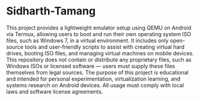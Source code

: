 # Sidharth-Tamang
This project provides a lightweight emulator setup using QEMU on Android via Termux, allowing users to boot and run their own operating system ISO files, such as Windows 7, in a virtual environment. It includes only open-source tools and user-friendly scripts to assist with creating virtual hard drives, booting ISO files, and managing virtual machines on mobile devices. This repository does not contain or distribute any proprietary files, such as Windows ISOs or licensed software — users must supply these files themselves from legal sources. The purpose of this project is educational and intended for personal experimentation, virtualization learning, and systems research on Android devices. All usage must comply with local laws and software license agreements.
